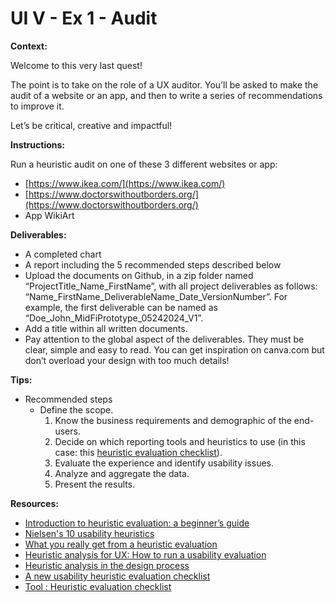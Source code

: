 # UI V - Ex 1 - Audit

**Context:** 

Welcome to this very last quest! 

The point is to take on the role of a UX auditor. You’ll be asked to make the audit of a website or an app, and then to write a series of recommendations to improve it. 

Let’s be critical, creative and impactful!

**Instructions:** 

Run a heuristic audit on one of these 3 different websites or app: 

- [https://www.ikea.com/](https://www.ikea.com/)
- [https://www.doctorswithoutborders.org/](https://www.doctorswithoutborders.org/)
- App WikiArt

**Deliverables:**

- A completed chart
- A report including the 5 recommended steps described below
- Upload the documents on Github, in a zip folder named “ProjectTitle_Name_FirstName”, with all project deliverables as follows: “Name_FirstName_DeliverableName_Date_VersionNumber”.  For example, the first deliverable can be named as “Doe_John_MidFiPrototype_05242024_V1”.
- Add a title within all written documents.
- Pay attention to the global aspect of the deliverables. They must be clear, simple and easy to read. You can get inspiration on canva.com but don’t overload your design with too much details!


**Tips:**

- Recommended steps
    - Define the scope.
        1. Know the business requirements and demographic of the end-users.
        2. Decide on which reporting tools and heuristics to use (in this case: this [heuristic evaluation checklist](https://drive.google.com/file/d/10KbfbNZA1oVS1sXbjjXLPPmdZ6nqVkdc/view)).
        3. Evaluate the experience and identify usability issues.
        4. Analyze and aggregate the data.
        5. Present the results.

**Resources:**

- [Introduction to heuristic evaluation: a beginner’s guide](https://uxdesign.cc/introduction-to-heuristic-evaluation-658705606518)
- [Nielsen's 10 usability heuristics](https://www.nngroup.com/articles/ten-usability-heuristics/)
- [What you really get from a heuristic evaluation](https://uxmag.com/articles/what-you-really-get-from-a-heuristic-evaluation)
- [Heuristic analysis for UX: How to run a usability evaluation](https://uxdesign.cc/heuristic-analysis-for-ux-how-to-run-a-usability-evaluation-12c86d43936f)
- [Heuristic analysis in the design process](https://uxdesign.cc/heuristic-analysis-in-the-design-process-usability-inspection-methods-d200768eb38d)
- [A new usability heuristic evaluation checklist](https://uxplanet.org/a-new-usability-heuristic-evaluation-checklist-259f588da308)
- [Tool : Heuristic evaluation checklist](https://drive.google.com/file/d/10KbfbNZA1oVS1sXbjjXLPPmdZ6nqVkdc/view)
